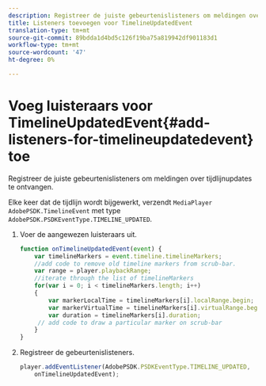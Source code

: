 ```yaml
---
description: Registreer de juiste gebeurtenislisteners om meldingen over tijdlijnupdates te ontvangen.
title: Listeners toevoegen voor TimelineUpdatedEvent
translation-type: tm+mt
source-git-commit: 89bdda1d4bd5c126f19ba75a819942df901183d1
workflow-type: tm+mt
source-wordcount: '47'
ht-degree: 0%

---
```



# Voeg luisteraars voor TimelineUpdatedEvent{#add-listeners-for-timelineupdatedevent} toe

Registreer de juiste gebeurtenislisteners om meldingen over tijdlijnupdates te ontvangen.

Elke keer dat de tijdlijn wordt bijgewerkt, verzendt `MediaPlayer` `AdobePSDK.TimelineEvent` met type `AdobePSDK.PSDKEventType.TIMELINE_UPDATED`.
1. Voer de aangewezen luisteraars uit.

   ```js
   function onTimelineUpdatedEvent(event) { 
       var timelineMarkers = event.timeline.timelineMarkers; 
       //add code to remove old timeline markers from scrub-bar. 
       var range = player.playbackRange; 
       //iterate through the list of timelineMarkers 
       for(var i = 0; i < timelineMarkers.length; i++) 
       { 
           var markerLocalTime = timelineMarkers[i].localRange.begin; 
           var markerVirtualTime = timelineMarkers[i].virtualRange.begin; 
           var duration = timelineMarkers[i].duration; 
        // add code to draw a particular marker on scrub-bar 
       }      
   }
   ```

1. Registreer de gebeurtenislisteners.

   ```js
   player.addEventListener(AdobePSDK.PSDKEventType.TIMELINE_UPDATED,  
       onTimelineUpdatedEvent);
   ```


